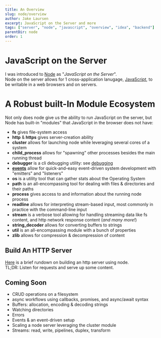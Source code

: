 ```yaml
---
title: An Overview
slug: node/overview
author: Jake Laursen
excerpt: JavaScript on the Server and more
tags: ["server", "node", "javascript", "overview", "idea", "backend"]
parentDir: node
order: 1
---
```


# JavaScript on the Server

I was introduced to [Node](https://nodejs.org/en/) as "_JavaScript on the Server_".   
Node on the server allows for 1 cross-application lanugage, [JavaScript](https://developer.mozilla.org/en-US/docs/Web/JavaScript), to be writable in a web browsers and on servers. 

# A Robust built-In Module Ecosystem
Not only does node give us the ability to run JavaScript on the server, but Node has built-in "modules" that JavaScript in the browser does not have:

- **fs** gives file-system access
- **http** & **https** gives server-creation ability
- **cluster** allows for launching node while leveraging several cores of a system
- **child_process** allows for "spawning" other processes besides the main running thread
- **debugger** is a cli debugging utility: see [debugging](/node/debugging)
- [**events**](/node/events/) allow for quick-and-easy event-driven system development with "emitters" and "listeners"
- **os** is a utility tool that can gather stats about the Operating System
- **path** is an all-encompassing tool for dealing with files & directories and their paths
- **process** gives access to and information about the running node process
- **readline** allows for interpreting stream-based input, most commonly in practice with the command-line input
- **stream** is a verbose tool allowing for handling streaming data like fs content, and http network response content (_and many more!_)
- **string_decoder** allows for converting buffers to strings
- **util** is an all-encompassing module with a bunch of properties
- **zlib** allows for compression & decompression of content

## Build An HTTP Server

[Here](/http-server) is a brief rundown on building an http server using node.   
TL;DR: Listen for requests and serve up some content.

## Coming Soon

- CRUD operations on a filesystem
- async workflows using callbacks, promises, and async/await syntax
- Buffers: allocation, encoding & decoding strings
- Watching directories
- Errors
- Events & an event-driven setup
- Scaling a node server leveraging the cluster module
- Streams: read, write, pipelines, duplex, transform

